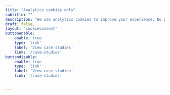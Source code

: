 ```yaml
---
title: "Analytics cookies only"
subtitle: ""
description: "We use analytics cookies to improve your experience. No personal data is collected. For more details on data storage and usage, see our <a href="cookies/">Cookies page</a>"
draft: false,
layout: "cookieconsent"
buttonenable:
    enable: true
    type: 'link'
    label: 'View case studies'
    link: '/case-studies'
buttondisable:
    enable: true
    type: 'link'
    label: 'View case studies'
    link: '/case-studies'
 

---
```

